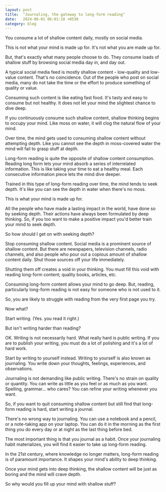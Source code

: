 ```yaml
---
layout: post
title:  "Journaling, the gateway to long-form reading"
date:   2024-06-01 06:01:18 +0530
category: blog
---
```


You consume a lot of shallow content daily, mostly on social media.

This is not what your mind is made up for. It's not what you are made up for.

But, that's exactly what many people choose to do. They consume loads of shallow stuff by browsing social media day in, and day out. 

A typical social media feed is mostly shallow content - low-quality and low-value content. That's no coincidence. Out of the people who post on social media, many do not take the time or the effort to produce something of quality or value.

Consuming such content is like eating fast food. It's tasty and easy to consume but not healthy. It does not let your mind the slightest chance to dive deep. 

If you continuously consume such shallow content, shallow thinking begins to occupy your mind. Like moss on water, it will clog the natural flow of your mind.

Over time, the mind gets used to consuming shallow content without attempting depth. Like you cannot see the depth in moss-covered water the mind will fail to grasp stuff at depth. 

Long-form reading is quite the opposite of shallow content consumption. Reading long form lets your mind absorb a series of interrelated information. This is like taking your time to eat a healthy meal. Each consecutive information piece lets the mind dive deeper. 

Trained in this type of long-form reading over time, the mind tends to seek depth. It's like you can see the depth in water when there's no moss.

This is what your mind is made up for.

All the people who have made a lasting impact in the world, have done so by seeking depth. Their actions have always been formulated by deep thinking. So, if you too want to make a positive impact you'd better train your mind to seek depth.

So how should I get on with seeking depth?

Stop consuming shallow content. Social media is a prominent source of shallow content. But there are newspapers, television channels, radio channels, and also people who pour out a copious amount of shallow content daily. Shut those sources off your life immediately. 

Shutting them off creates a void in your thinking. You must fill this void with reading long-form content; quality books, articles, etc.

Consuming long-form content allows your mind to go deep. But, reading, particularly long-form reading is not easy for someone who is not used to it. 

So, you are likely to struggle with reading from the very first page you try.

Now what?

Start writing. (Yes. you read it right.)

But isn't writing harder than reading?

OK. Writing is not necessarily hard. What really hard is public writing. If you are to publish your writing, you must do a lot of polishing and it's a lot of hard work.

Start by writing to yourself instead. Writing to yourself is also known as journaling. You write down your thoughts, feelings, experiences, and observations.

Journaling is not demanding like public writing. There's no strain on quality or quantity. You can write as little as you feel or as much as you want. Spelling, grammar... who cares? You can refine your writing whenever you want.

So, if you want to quit consuming shallow content but still find that long-form reading is hard, start writing a journal. 

There's no wrong way to journaling. You can use a notebook and a pencil, or a note-taking app on your laptop. You can do it in the morning as the first thing you do every day or at night as the last thing before bed.

The most important thing is that you journal as a habit. Once your journaling habit materializes, you will find it easier to take up long-form reading. 

In the 21st century, where knowledge no longer matters, long-form reading is of paramount importance. It shapes your mind's ability to deep thinking.  

Once your mind gets into deep thinking, the shallow content will be just as boring and the mind will crave depth.

So why would you fill up your mind with shallow stuff?

